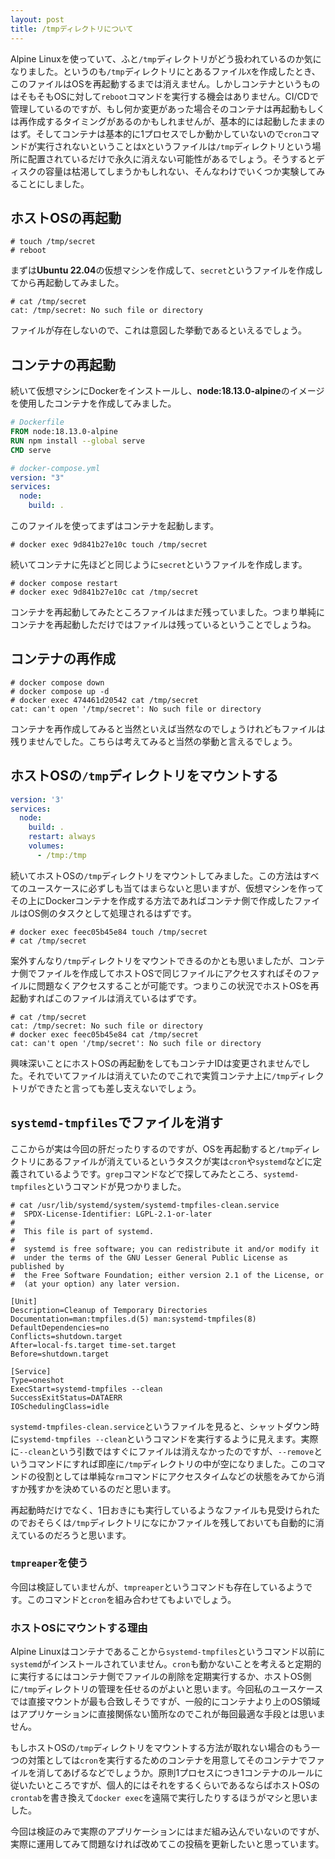 ```yaml
---
layout: post
title: /tmpディレクトリについて
---
```


Alpine Linuxを使っていて、ふと`/tmp`ディレクトリがどう扱われているのか気になりました。というのも`/tmp`ディレクトリにとあるファイル`X`を作成したとき、このファイルはOSを再起動するまでは消えません。しかしコンテナというものはそもそもOSに対して`reboot`コマンドを実行する機会はありません。CI/CDで管理しているのですが、もし何か変更があった場合そのコンテナは再起動もしくは再作成するタイミングがあるのかもしれませんが、基本的には起動したままのはず。そしてコンテナは基本的に1プロセスでしか動かしていないので`cron`コマンドが実行されないということは`X`というファイルは`/tmp`ディレクトリという場所に配置されているだけで永久に消えない可能性があるでしょう。そうするとディスクの容量は枯渇してしまうかもしれない、そんなわけでいくつか実験してみることにしました。

## ホストOSの再起動

```
# touch /tmp/secret
# reboot
```
まずは**Ubuntu 22.04**の仮想マシンを作成して、`secret`というファイルを作成してから再起動してみました。
```
# cat /tmp/secret
cat: /tmp/secret: No such file or directory
```
ファイルが存在しないので、これは意図した挙動であるといえるでしょう。

## コンテナの再起動

続いて仮想マシンにDockerをインストールし、**node:18.13.0-alpine**のイメージを使用したコンテナを作成してみました。

```dockerfile
# Dockerfile
FROM node:18.13.0-alpine
RUN npm install --global serve
CMD serve
```
```yaml
# docker-compose.yml
version: "3"
services:
  node:
    build: .
```

このファイルを使ってまずはコンテナを起動します。

```
# docker exec 9d841b27e10c touch /tmp/secret
```

続いてコンテナに先ほどと同じように`secret`というファイルを作成します。

```
# docker compose restart
# docker exec 9d841b27e10c cat /tmp/secret
```

コンテナを再起動してみたところファイルはまだ残っていました。つまり単純にコンテナを再起動しただけではファイルは残っているということでしょうね。

## コンテナの再作成

```
# docker compose down
# docker compose up -d
# docker exec 474461d20542 cat /tmp/secret
cat: can't open '/tmp/secret': No such file or directory
```

コンテナを再作成してみると当然といえば当然なのでしょうけれどもファイルは残りませんでした。こちらは考えてみると当然の挙動と言えるでしょう。

## ホストOSの`/tmp`ディレクトリをマウントする

```yaml
version: '3'
services:
  node:
    build: .
    restart: always
    volumes:
      - /tmp:/tmp
```

続いてホストOSの`/tmp`ディレクトリをマウントしてみました。この方法はすべてのユースケースに必ずしも当てはまらないと思いますが、仮想マシンを作ってその上にDockerコンテナを作成する方法であればコンテナ側で作成したファイルはOS側のタスクとして処理されるはずです。

```
# docker exec feec05b45e84 touch /tmp/secret
# cat /tmp/secret
```

案外すんなり`/tmp`ディレクトリをマウントできるのかとも思いましたが、コンテナ側でファイルを作成してホストOSで同じファイルにアクセスすればそのファイルに問題なくアクセスすることが可能です。つまりこの状況でホストOSを再起動すればこのファイルは消えているはずです。

```
# cat /tmp/secret
cat: /tmp/secret: No such file or directory
# docker exec feec05b45e84 cat /tmp/secret
cat: can't open '/tmp/secret': No such file or directory
```

興味深いことにホストOSの再起動をしてもコンテナIDは変更されませんでした。それでいてファイルは消えていたのでこれで実質コンテナ上に`/tmp`ディレクトリができたと言っても差し支えないでしょう。

## `systemd-tmpfiles`でファイルを消す

ここからが実は今回の肝だったりするのですが、OSを再起動すると`/tmp`ディレクトリにあるファイルが消えているというタスクが実は`cron`や`systemd`などに定義されているようです。`grep`コマンドなどで探してみたところ、`systemd-tmpfiles`というコマンドが見つかりました。

```
# cat /usr/lib/systemd/system/systemd-tmpfiles-clean.service
#  SPDX-License-Identifier: LGPL-2.1-or-later
#
#  This file is part of systemd.
#
#  systemd is free software; you can redistribute it and/or modify it
#  under the terms of the GNU Lesser General Public License as published by
#  the Free Software Foundation; either version 2.1 of the License, or
#  (at your option) any later version.

[Unit]
Description=Cleanup of Temporary Directories
Documentation=man:tmpfiles.d(5) man:systemd-tmpfiles(8)
DefaultDependencies=no
Conflicts=shutdown.target
After=local-fs.target time-set.target
Before=shutdown.target

[Service]
Type=oneshot
ExecStart=systemd-tmpfiles --clean
SuccessExitStatus=DATAERR
IOSchedulingClass=idle
```

`systemd-tmpfiles-clean.service`というファイルを見ると、シャットダウン時に`systemd-tmpfiles --clean`というコマンドを実行するように見えます。実際に`--clean`という引数ではすぐにファイルは消えなかったのですが、`--remove`というコマンドにすれば即座に`/tmp`ディレクトリの中が空になりました。このコマンドの役割としては単純な`rm`コマンドにアクセスタイムなどの状態をみてから消すか残すかを決めているのだと思います。

再起動時だけでなく、1日おきにも実行しているようなファイルも見受けられたのでおそらくは`/tmp`ディレクトリになにかファイルを残しておいても自動的に消えているのだろうと思います。

### `tmpreaper`を使う

今回は検証していませんが、`tmpreaper`というコマンドも存在しているようです。このコマンドと`cron`を組み合わせてもよいでしょう。

### ホストOSにマウントする理由

Alpine Linuxはコンテナであることから`systemd-tmpfiles`というコマンド以前に`systemd`がインストールされていません。`cron`も動かないことを考えると定期的に実行するにはコンテナ側でファイルの削除を定期実行するか、ホストOS側に`/tmp`ディレクトリの管理を任せるのがよいと思います。今回私のユースケースでは直接マウントが最も合致しそうですが、一般的にコンテナより上のOS領域はアプリケーションに直接関係ない箇所なのでこれが毎回最適な手段とは思いません。

もしホストOSの`/tmp`ディレクトリをマウントする方法が取れない場合のもう一つの対策としては`cron`を実行するためのコンテナを用意してそのコンテナでファイルを消してあげるなどでしょうか。原則1プロセスにつき1コンテナのルールに従いたいところですが、個人的にはそれをするくらいであるならばホストOSの`crontab`を書き換えて`docker exec`を遠隔で実行したりするほうがマシと思いました。

今回は検証のみで実際のアプリケーションにはまだ組み込んでいないのですが、実際に運用してみて問題なければ改めてこの投稿を更新したいと思っています。
